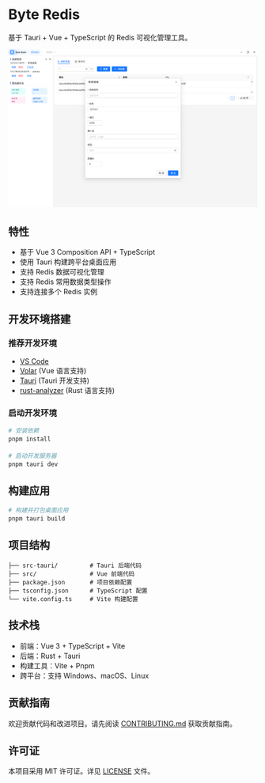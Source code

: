 # Byte Redis

基于 Tauri + Vue + TypeScript 的 Redis 可视化管理工具。

![preview.png](docs/preview.png)

## 特性

- 基于 Vue 3 Composition API + TypeScript
- 使用 Tauri 构建跨平台桌面应用
- 支持 Redis 数据可视化管理
- 支持 Redis 常用数据类型操作
- 支持连接多个 Redis 实例

## 开发环境搭建

### 推荐开发环境

- [VS Code](https://code.visualstudio.com/)
- [Volar](https://marketplace.visualstudio.com/items?itemName=Vue.volar) (Vue 语言支持)
- [Tauri](https://marketplace.visualstudio.com/items?itemName=tauri-apps.tauri-vscode) (Tauri 开发支持)
- [rust-analyzer](https://marketplace.visualstudio.com/items?itemName=rust-lang.rust-analyzer) (Rust 语言支持)

### 启动开发环境

```bash
# 安装依赖
pnpm install

# 启动开发服务器
pnpm tauri dev
```

## 构建应用

```bash
# 构建并打包桌面应用
pnpm tauri build
```

## 项目结构

```
├── src-tauri/         # Tauri 后端代码
├── src/               # Vue 前端代码
├── package.json       # 项目依赖配置
├── tsconfig.json      # TypeScript 配置
└── vite.config.ts     # Vite 构建配置
```

## 技术栈

- 前端：Vue 3 + TypeScript + Vite
- 后端：Rust + Tauri
- 构建工具：Vite + Pnpm
- 跨平台：支持 Windows、macOS、Linux

## 贡献指南

欢迎贡献代码和改进项目。请先阅读 [CONTRIBUTING.md](CONTRIBUTING.md) 获取贡献指南。

## 许可证

本项目采用 MIT 许可证。详见 [LICENSE](LICENSE) 文件。